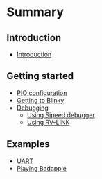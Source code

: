 Summary
=====

## Introduction

- [Introduction](README.md)

## Getting started

- [PIO configuration](get_started/pio.md)
- [Getting to Blinky](get_started/blink.md)
- [Debugging](get_started/debug.md)
  - [Using Sipeed debugger](get_started/sipeed-debugger.md)
  - [Using RV-LINK](get_started/rv-link.md)

## Examples

- [UART](examples/printf.md)
- [Playing Badapple](examples/badapple.md)
  





